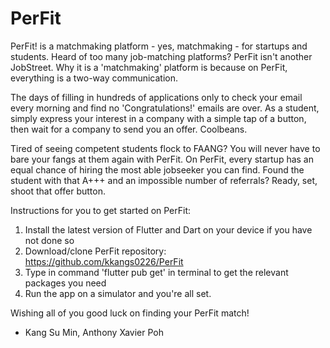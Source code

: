 # PerFit

PerFit! is a matchmaking platform - yes, matchmaking - for startups and students. Heard of too many job-matching platforms? PerFit isn't another JobStreet. Why it is a 'matchmaking' platform is because on PerFit, everything is a two-way communication. 

The days of filling in hundreds of applications only to check your email every morning and find no 'Congratulations!' emails are over. As a student, simply express your interest in a company with a simple tap of a button, then wait for a company to send you an offer. Coolbeans. 

Tired of seeing competent students flock to FAANG? You will never have to bare your fangs at them again with PerFit. On PerFit, every startup has an equal chance of hiring the most able jobseeker you can find. Found the student with that A+++ and an impossible number of referrals? Ready, set, shoot that offer button. 


Instructions for you to get started on PerFit:

1. Install the latest version of Flutter and Dart on your device if you have not done so
2. Download/clone PerFit repository: https://github.com/kkangs0226/PerFit
3. Type in command 'flutter pub get' in terminal to get the relevant packages you need 
4. Run the app on a simulator and you're all set. 


Wishing all of you good luck on finding your PerFit match!


- Kang Su Min, Anthony Xavier Poh
